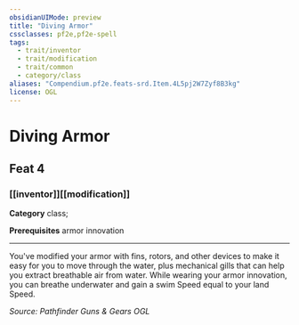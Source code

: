 ```yaml
---
obsidianUIMode: preview
title: "Diving Armor"
cssclasses: pf2e,pf2e-spell
tags:
  - trait/inventor
  - trait/modification
  - trait/common
  - category/class
aliases: "Compendium.pf2e.feats-srd.Item.4L5pj2W7Zyf8B3kg"
license: OGL
---
```

# Diving Armor
## Feat 4
### [[inventor]][[modification]]

**Category** class; 



**Prerequisites** armor innovation
* * *
You've modified your armor with fins, rotors, and other devices to make it easy for you to move through the water, plus mechanical gills that can help you extract breathable air from water. While wearing your armor innovation, you can breathe underwater and gain a swim Speed equal to your land Speed.

*Source: Pathfinder Guns & Gears*
*OGL*